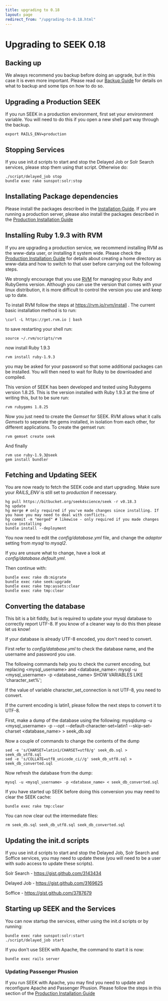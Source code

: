 ```yaml
---
title: upgrading to 0.18
layout: page
redirect_from: "/upgrading-to-0.18.html"
---
```


# Upgrading to SEEK 0.18

## Backing up

We always recommend you backup before doing an upgrade, but in this case it is
even more important. Please read our [Backup Guide](backups.html) for
details on what to backup and some tips on how to do so.

## Upgrading a Production SEEK

If you run SEEK in a production environment, first set your environment
variable. You will need to do this if you open a new shell part way through
the backup.

    export RAILS_ENV=production

## Stopping Services

If you use init.d scripts to start and stop the Delayed Job or Solr Search
services, please stop them using that script. Otherwise do:

    ./script/delayed_job stop
    bundle exec rake sunspot:solr:stop

## Installating Package dependencies

Please install the packages described in the [Installation
Guide](install.html). If you are running a production server, please also
install the packages described in the [Production Installation
Guide](install-production.html)

## Installing Ruby 1.9.3 with RVM

If you are upgrading a production service, we recommend installing RVM as the
www-data user, or installing it system wide. Please check the [Production
Installation Guide](install-production.html) for details about creating a
home directory as www-data and how to switch to that user before carrying out
the following steps.

We strongly encourage that you use [RVM](https://rvm.io/) for managing your
Ruby and RubyGems version. Although you can use the version that comes with
your linux distribution, it is more difficult to control the version you use
and keep up to date.

To install RVM follow the steps at https://rvm.io/rvm/install . The current
basic installation method is to run:

    \curl -L https://get.rvm.io | bash

to save restarting your shell run:

    source ~/.rvm/scripts/rvm

now install Ruby 1.9.3

    rvm install ruby-1.9.3

you may be asked for your password so that some additional packages can be
installed. You will then need to wait for Ruby to be downloaded and compiled.

This version of SEEK has been developed and tested using Rubygems version
1.8.25. This is the version installed with Ruby 1.9.3 at the time of writing
this, but to be sure run:

    rvm rubygems 1.8.25

Now you just need to create the *Gemset* for SEEK. RVM allows what it calls
*Gemsets* to seperate the gems installed, in isolation from each other, for
different applications. To create the gemset run:

    rvm gemset create seek

And finally

    rvm use ruby-1.9.3@seek
    gem install bundler

## Fetching and Updating SEEK

You are now ready to fetch the SEEK code and start upgrading. Make sure your
*RAILS_ENV* is still set to *production* if necessary.

    hg pull https://bitbucket.org/seek4science/seek -r v0.18.3
    hg update
    hg merge # only required if you've made changes since installing. If you have you may need to deal with conflicts.
    hg commit -m "merged" # likewise - only required if you made changes since installing
    bundle install --deployment

You now need to edit the *config/database.yml* file, and change the *adaptor*
setting from *mysql* to *mysql2*.

If you are unsure what to change, have a look at
*config/database.default.yml*.

Then continue with:

    bundle exec rake db:migrate
    bundle exec rake seek:upgrade
    bundle exec rake tmp:assets:clear
    bundle exec rake tmp:clear

## Converting the database

This bit is a bit fiddly, but is required to update your mysql database to
correctly report UTF-8. If you know of a cleaner way to do this then please
let us know!

If your database is already UTF-8 encoded, you don't need to convert.

First refer to *config/database.yml* to check the database name, and the
username and password you use.

The following commands help you to check the current encoding, but replacing
<mysql_username> and <database_name>:
    mysql -u <mysql_username> -p <database_name>
    SHOW VARIABLES LIKE 'character_set%';

If the value of variable character_set_connection is not UTF-8, you need to
convert.

If the current encoding is latin1, please follow the next steps to convert it
to UTF-8.

First, make a dump of the database using the following:
    mysqldump -u <mysql_username> -p --opt --default-character-set=latin1 --skip-set-charset  <database_name> > seek_db.sql

Now a couple of commands to change the contents of the dump

    sed -e 's/CHARSET=latin1/CHARSET=utf8/g' seek_db.sql > seek_db_utf8.sql
    sed -e 's/COLLATE=utf8_unicode_ci//g' seek_db_utf8.sql > seek_db_converted.sql

Now refresh the database from the dump:

    mysql -u <mysql_username> -p <database_name> < seek_db_converted.sql

If you have started up SEEK before doing this conversion you may need to clear
the SEEK cache:

    bundle exec rake tmp:clear

You can now clear out the intermediate files:

    rm seek_db.sql seek_db_utf8.sql seek_db_converted.sql

## Updating the init.d scripts

If you use init.d scripts to start and stop the Delayed Job, Solr Search and
Soffice services, you may need to update these (you will need to be a user
with sudo access to update these scripts).

Solr Search - https://gist.github.com/3143434

Delayed Job - https://gist.github.com/3169625

Soffice - https://gist.github.com/3787679

## Starting up SEEK and the Services

You can now startup the services, either using the init.d scripts or by
running:

    bundle exec rake sunspot:solr:start
    ./script/delayed_job start

If you don't use SEEK with Apache, the command to start it is now:

    bundle exec rails server

### Updating Passenger Phusion

If you run SEEK with Apache, you may find you need to update and reconfigure
Apache and Passenger Phusion. Please follow the steps in this section of the
[Production Installation Guide](doc/INSTALL-PRODUCTION.html)


